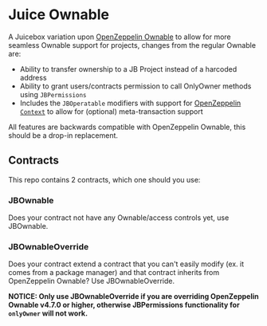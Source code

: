 # Juice Ownable
A Juicebox variation upon [OpenZeppelin Ownable](https://github.com/OpenZeppelin/openzeppelin-contracts/blob/master/contracts/access/Ownable.sol) to allow for more seamless Ownable support for projects, changes from the regular Ownable are:
- Ability to transfer ownership to a JB Project instead of a harcoded address
- Ability to grant users/contracts permission to call OnlyOwner methods using `JBPermissions`
- Includes the `JBOperatable` modifiers with support for [OpenZeppelin `Context`](https://github.com/OpenZeppelin/openzeppelin-contracts/blob/master/contracts/utils/Context.sol) to allow for (optional) meta-transaction support

All features are backwards compatible with OpenZeppelin Ownable, this should be a drop-in replacement.

## Contracts 
This repo contains 2 contracts, which one should you use:

### JBOwnable
Does your contract not have any Ownable/access controls yet, use JBOwnable.

### JBOwnableOverride
Does your contract extend a contract that you can't easily modify (ex. it comes from a package manager) and that contract inherits from OpenZeppelin Ownable? Use JBOwnableOverride.

__NOTICE: Only use JBOwnableOverride if you are overriding OpenZeppelin Ownable v4.7.0 or higher, otherwise JBPermissions functionality for `onlyOwner` will not work.__
